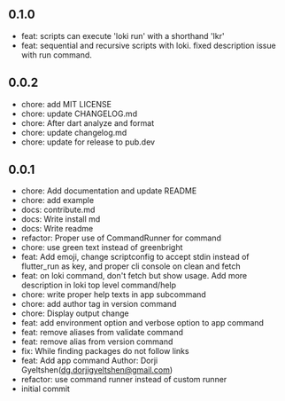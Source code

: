 ## 0.1.0

- feat: scripts can execute 'loki run' with a shorthand 'lkr'
- feat: sequential and recursive scripts with loki. fixed description issue with run command.

## 0.0.2

- chore: add MIT LICENSE
- chore: update CHANGELOG.md
- chore: After dart analyze and format
- chore: update changelog.md
- chore: update for release to pub.dev

## 0.0.1

- chore: Add documentation and update README
- chore: add example
- docs: contribute.md
- docs: Write install md
- docs: Write readme
- refactor: Proper use of CommandRunner for  command
- chore: use green text instead of greenbright
- feat: Add emoji, change scriptconfig to accept stdin instead of flutter_run as key, and proper cli console on clean and fetch
- feat: on loki command, don't fetch but show usage. Add more description in loki top level command/help
- chore: write proper help texts in app subcommand
- chore: add author tag in version command
- chore: Display output change
- feat: add environment option and verbose option to app <appname> command
- feat: remove aliases from validate command
- feat: remove alias from version command
- fix: While finding packages do not follow links
- feat: Add app command Author: Dorji Gyeltshen(dg.dorjigyeltshen@gmail.com)
- refactor: use command runner instead of custom runner
- initial commit